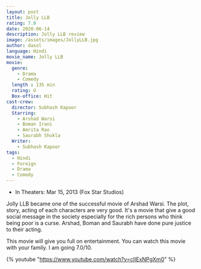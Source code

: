 ```yaml
---
layout: post
title: Jolly LLB
rating: 7.0
date: 2020-06-14
description: Jolly LLB review
image: /assets/images/JollyLLB.jpg
author: dasol
language: Hindi
movie_name: Jolly LLB
movie:
  genre: 
    - Drama
    - Comedy
  length : 135 min
  rating: U
  Box-office: Hit
cast-crew:
  director: Subhash Kapoor
  Starring: 
    - Arshad Warsi
    - Boman Irani
    - Amrita Rao
    - Saurabh Shukla
  Writer: 
    - Subhash Kapoor
tags:
  - Hindi
  - Foreign
  - Drama
  - Comedy
---
```

- In Theaters: Mar 15, 2013 (Fox Star Studios)


Jolly LLB became one of the successful movie of Arshad Warsi. The plot, story, acting of each characters are very good. It's a movie that give a good social message in the society especially for the rich persons who think being poor is a curse. Arshad, Boman and Saurabh have done pure justice to their acting.

 This movie will give you full on entertainment. You can watch this movie with your family. I am going 7.0/10.

{% youtube "https://www.youtube.com/watch?v=cIIExNPgXm0" %}